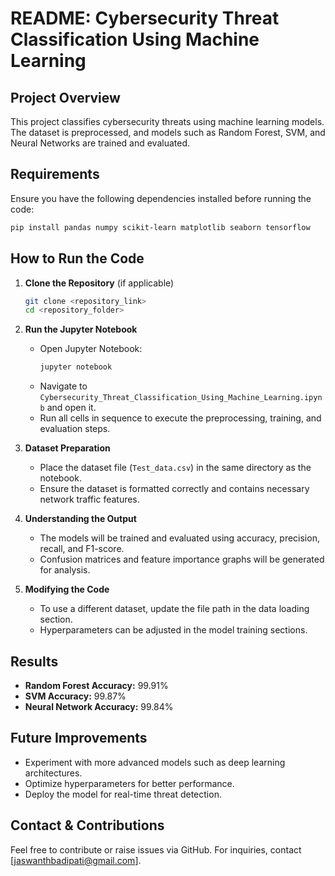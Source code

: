 # **README: Cybersecurity Threat Classification Using Machine Learning**

## **Project Overview**
This project classifies cybersecurity threats using machine learning models. The dataset is preprocessed, and models such as Random Forest, SVM, and Neural Networks are trained and evaluated.

## **Requirements**
Ensure you have the following dependencies installed before running the code:

```bash
pip install pandas numpy scikit-learn matplotlib seaborn tensorflow
```

## **How to Run the Code**

1. **Clone the Repository** (if applicable)
   ```bash
   git clone <repository_link>
   cd <repository_folder>
   ```

2. **Run the Jupyter Notebook**
   - Open Jupyter Notebook:
     ```bash
     jupyter notebook
     ```
   - Navigate to `Cybersecurity_Threat_Classification_Using_Machine_Learning.ipynb` and open it.
   - Run all cells in sequence to execute the preprocessing, training, and evaluation steps.

3. **Dataset Preparation**
   - Place the dataset file (`Test_data.csv`) in the same directory as the notebook.
   - Ensure the dataset is formatted correctly and contains necessary network traffic features.

4. **Understanding the Output**
   - The models will be trained and evaluated using accuracy, precision, recall, and F1-score.
   - Confusion matrices and feature importance graphs will be generated for analysis.

5. **Modifying the Code**
   - To use a different dataset, update the file path in the data loading section.
   - Hyperparameters can be adjusted in the model training sections.

## **Results**
- **Random Forest Accuracy:** 99.91%
- **SVM Accuracy:** 99.87%
- **Neural Network Accuracy:** 99.84%

## **Future Improvements**
- Experiment with more advanced models such as deep learning architectures.
- Optimize hyperparameters for better performance.
- Deploy the model for real-time threat detection.

## **Contact & Contributions**
Feel free to contribute or raise issues via GitHub. For inquiries, contact [jaswanthbadipati@gmail.com].

